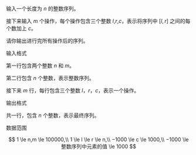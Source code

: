 输入一个长度为 $n$ 的整数序列。

接下来输入 $m$ 个操作，每个操作包含三个整数 $l$,$r$,$c$，表示将序列中 $[l,r]$ 之间的每个数加上 $c$。

请你输出进行完所有操作后的序列。

输入格式

第一行包含两个整数 $n$ 和 $m$。

第二行包含 $n$ 个整数，表示整数序列。

接下来 $m$ 行，每行包含三个整数 $l$，$r$，$c$，表示一个操作。

输出格式

共一行，包含 $n$ 个整数，表示最终序列。

数据范围

$$
1 \le n,m \le 100000,\\
1 \le l \le r \le n,\\
−1000 \le c \le 1000,\\
−1000 \le 整数序列中元素的值 \le 1000
$$